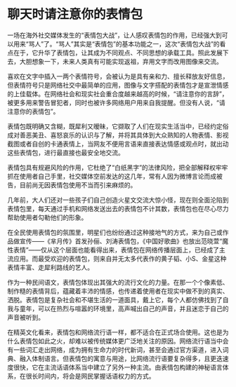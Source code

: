 # 聊天时请注意你的表情包

一场在海外社交媒体发生的“表情包大战”，让人感叹表情包的作用，已经强大到可以用来“骂人”了。“骂人”其实是“表情包”的基本功能之一，这次“表情包大战”的看点在于，它升华了表情包，让其成为不同观点、不同思想的承载工具。照此发展下去，大胆想象一下，未来人类真有可能实现返祖，弃用文字而改用图像来交流。 

喜欢在文字中插入一两个表情符号，会被认为是具有亲和力、擅长释放友好信息，但表情符号只是网络社交中最简单的应用，图像与文字搭配的表情包才是宣泄情感的上佳载体。在网络社会和现实社会重合度越来越高的时候，“请注意你的言辞”，被更多用来警告冒犯者，同时也被许多网络用户用来自我提醒。但没有人说，“请注意你的表情包”。 

表情包既明确又含糊，既犀利又暧昧，它撷取了人们在现实生活当中，已经约定俗成对善恶美丑、喜怒哀乐的认识与了解，并将其具体到大众熟知的人物表情、影视截图或者自创的卡通表情上，当网友不便用言语来直接表达情感或观点时，就出动这些表情包，进行最直接也最安全地交流。 

表情包具有规避风险的作用，它杜绝了“白纸黑字”的法律风险，把全部解释权牢牢抓在使用者自己手里，社交媒体空前发达的这几年，常有人因为微博言论而成被告，目前尚无因表情包使用不当而引来麻烦的。 

几年前，大人们还对一些孩子们自己创造火星文交流大惊小怪，现在则全面沦陷到表情包里，每天通过手机和网络发送出去的表情包不计其数，表情包也在尽心尽力帮助使用者勾勒他们的形象。 

在全民使用表情包的氛围里，明星们也纷纷通过这种接地气的方式，来为自己或作品做宣传——《芈月传》首发孙俪、刘涛表情包，《中国好歌曲》也放出范晓萱“魔性表情”——仅从这个层面也能看得出来，表情包在网络传播层面上，已经成了主流应用。而最受欢迎的表情包，则来自并无太多代表作的黄子韬、小S、金星这种表情丰富、走犀利路线的艺人。 

作为一种民间语文，表情包体现出其强大的流行文化的力量。在那一个个像素低、制作糙的表情背后，蕴藏着丰沛的情感，也传递着使用者在现实中做不到的真实、洒脱。表情包是复杂社会和不堪生活的一道面具，戴上它，每个人都仿佛找到了自我与童年，可以在热烈与喧嚣的环境里，高声喊出自己的声音，并且迷恋于自己的声音被听到。 

在精英文化看来，表情包和网络流行语一样，都不适合在正式场合使用。这也是为什么表情包如此之火，却难以被传统媒体更广泛地关注的原因。网络流行语当中会有一些词汇走出网络，成为拥有生命力的时代新词，甚至会通过官方渠道，进入词典、融入体制语言。但表情包的寓意与用途，比网络流行语要复杂得多，且更迭速度很快，它在主流话语体系当中建立了另外一种主流。由表情包构建的神秘语言体系，在很长时间内，将会是网民掌握话语权力的方式。